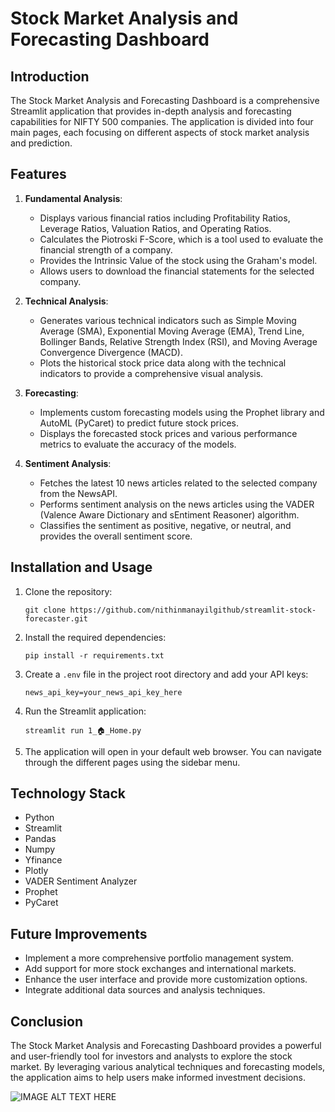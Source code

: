 # Stock Market Analysis and Forecasting Dashboard

## Introduction

The Stock Market Analysis and Forecasting Dashboard is a comprehensive Streamlit application that provides in-depth analysis and forecasting capabilities for NIFTY 500 companies. The application is divided into four main pages, each focusing on different aspects of stock market analysis and prediction.

## Features

1. **Fundamental Analysis**:
   - Displays various financial ratios including Profitability Ratios, Leverage Ratios, Valuation Ratios, and Operating Ratios.
   - Calculates the Piotroski F-Score, which is a tool used to evaluate the financial strength of a company.
   - Provides the Intrinsic Value of the stock using the Graham's model.
   - Allows users to download the financial statements for the selected company.

2. **Technical Analysis**:
   - Generates various technical indicators such as Simple Moving Average (SMA), Exponential Moving Average (EMA), Trend Line, Bollinger Bands, Relative Strength Index (RSI), and Moving Average Convergence Divergence (MACD).
   - Plots the historical stock price data along with the technical indicators to provide a comprehensive visual analysis.

3. **Forecasting**:
   - Implements custom forecasting models using the Prophet library and AutoML (PyCaret) to predict future stock prices.
   - Displays the forecasted stock prices and various performance metrics to evaluate the accuracy of the models.

4. **Sentiment Analysis**:
   - Fetches the latest 10 news articles related to the selected company from the NewsAPI.
   - Performs sentiment analysis on the news articles using the VADER (Valence Aware Dictionary and sEntiment Reasoner) algorithm.
   - Classifies the sentiment as positive, negative, or neutral, and provides the overall sentiment score.

## Installation and Usage

1. Clone the repository:
   ```
   git clone https://github.com/nithinmanayilgithub/streamlit-stock-forecaster.git
   ```

2. Install the required dependencies:
   ```
   pip install -r requirements.txt
   ```

3. Create a `.env` file in the project root directory and add your API keys:
   ```
   news_api_key=your_news_api_key_here
   ```

4. Run the Streamlit application:
   ```
   streamlit run 1_🏠_Home.py
   ```

5. The application will open in your default web browser. You can navigate through the different pages using the sidebar menu.

## Technology Stack

- Python
- Streamlit
- Pandas
- Numpy
- Yfinance
- Plotly
- VADER Sentiment Analyzer
- Prophet
- PyCaret

## Future Improvements

- Implement a more comprehensive portfolio management system.
- Add support for more stock exchanges and international markets.
- Enhance the user interface and provide more customization options.
- Integrate additional data sources and analysis techniques.

## Conclusion

The Stock Market Analysis and Forecasting Dashboard provides a powerful and user-friendly tool for investors and analysts to explore the stock market. By leveraging various analytical techniques and forecasting models, the application aims to help users make informed investment decisions.

![IMAGE ALT TEXT HERE](https://img.youtube.com/vi/azvRbWnJl1A/0.jpg)
